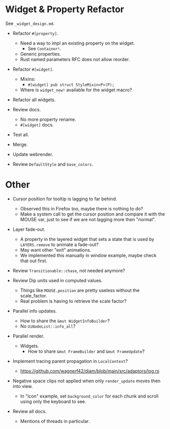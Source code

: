 # Widget & Property Refactor

 See `_widget_design.md`.

* Refactor `#[property]`.
    - Need a way to impl an existing property on the widget.
        - See `Container!`. 
    - Generic properties.
    - Rust named parameters RFC does not allow reorder.
* Refactor `#[widget]`.
    - Mixins:
        - `#[widget] pub struct StyleMixin<P>(P);`
    - Where is `widget_new!` available for the widget macro?
* Refactor all widgets.
* Review docs.
    - No more property rename.
    - `#[widget]` docs.
* Test all.
* Merge.

* Update webrender.
* Review `DefaultStyle` and `base_colors`.

# Other

* Cursor position for tooltip is lagging to far behind.
    - Observed this in Firefox too, maybe there is nothing to do?
    - Make a system call to get the cursor position and compare it with the MOUSE var, just to see if we are not lagging more then "normal".
* Layer fade-out.
    - A property in the layered widget that sets a state that is used by `LAYERS.remove` to animate a fade-out?
    - May want other "exit" animations.
    - We implemented this manually in window example, maybe check that out first.

* Review `Transitionable::chase`, not needed anymore?
* Review Dip units used in computed values.
    - Things like `MOUSE.position` are pretty useless without the scale_factor.
    - Real problem is having to retrieve the scale factor?

* Parallel info updates.
    - How to share the `&mut WidgetInfoBuilder`?
    - No `UiNodeList::info_all`?

* Parallel render.
    - Widgets.
        - How to share `&mut FrameBuilder` and `&mut FrameUpdate`?

* Implement tracing parent propagation in `LocalContext`?
    - https://github.com/wagnerf42/diam/blob/main/src/adaptors/log.rs

* Negative space clips not applied when only `render_update` moves then into view.
    - In "icon" example, set `background_color` for each chunk and scroll using only the keyboard to see.

* Review all docs.
    - Mentions of threads in particular.